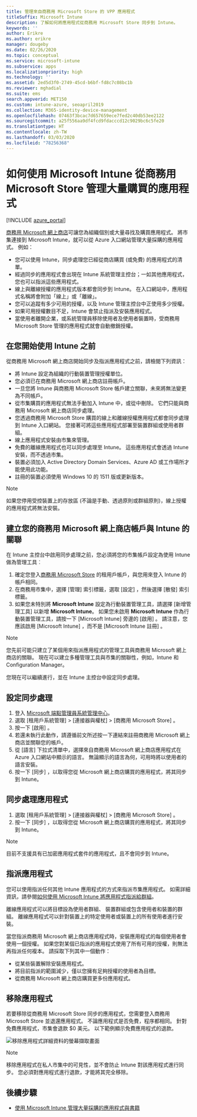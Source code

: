 ```yaml
---
title: 管理來自商務用 Microsoft Store 的 VPP 應用程式
titleSuffix: Microsoft Intune
description: 了解如何將應用程式從商務用 Microsoft Store 同步到 Intune。
keywords: ''
author: Erikre
ms.author: erikre
manager: dougeby
ms.date: 02/26/2020
ms.topic: conceptual
ms.service: microsoft-intune
ms.subservice: apps
ms.localizationpriority: high
ms.technology: ''
ms.assetid: 2ed5d3f0-2749-45cd-b6bf-fd8c7c08bc1b
ms.reviewer: mghadial
ms.suite: ems
search.appverid: MET150
ms.custom: intune-azure, seoapril2019
ms.collection: M365-identity-device-management
ms.openlocfilehash: 07463f3bcac7d657659ece7fed2c40db53ee2122
ms.sourcegitcommit: a25f556aa9df4fcd9fdacccd12c9029bc6c5fe20
ms.translationtype: HT
ms.contentlocale: zh-TW
ms.lasthandoff: 03/03/2020
ms.locfileid: "78256368"
---
```

# <a name="how-to-manage-volume-purchased-apps-from-the-microsoft-store-for-business-with-microsoft-intune"></a>如何使用 Microsoft Intune 從商務用 Microsoft Store 管理大量購買的應用程式

[!INCLUDE [azure_portal](../includes/azure_portal.md)]

[商務用 Microsoft 網上商店](https://www.microsoft.com/business-store)可讓您為組織個別或大量尋找及購買應用程式。 將市集連接到 Microsoft Intune，就可以從 Azure 入口網站管理大量採購的應用程式。 例如：
* 您可以使用 Intune，同步處理您已經從商店購買 (或免費) 的應用程式的清單。
* 經過同步的應用程式會出現在 Intune 系統管理主控台；一如其他應用程式，您也可以指派這些應用程式。
* 線上與離線授權的應用程式版本都會同步到 Intune。 在入口網站中，應用程式名稱將會附加「線上」或「離線」。
* 您可以追蹤有多少可用的授權，以及 Intune 管理主控台中正使用多少授權。
* 如果可用授權數目不足，Intune 會禁止指派及安裝應用程式。
* 當使用者離開企業，或系統管理員移除使用者及使用者裝置時，受商務用 Microsoft Store 管理的應用程式就會自動撤銷授權。

## <a name="before-you-start"></a>在您開始使用 Intune 之前

從商務用 Microsoft 網上商店開始同步及指派應用程式之前，請檢閱下列資訊：

- 將 Intune 設定為組織的行動裝置管理授權單位。
- 您必須已在商務用 Microsoft 網上商店註冊帳戶。
- 一旦您將 Intune 與商務用 Microsoft Store 帳戶建立關聯，未來將無法變更為不同帳戶。
- 從市集購買的應用程式無法手動加入 Intune 中，或從中刪除。 它們只能與商務用 Microsoft 網上商店同步處理。
- 您透過商務用 Microsoft Store 購買的線上和離線授權應用程式都會同步處理到 Intune 入口網站。 您接著可將這些應用程式部署至裝置群組或使用者群組。 
- 線上應用程式安裝由市集來管理。
- 免費的離線應用程式也可以同步處理至 Intune。 這些應用程式會透過 Intune 安裝，而不透過市集。
- 裝置必須加入 Active Directory Domain Services、Azure AD 或工作場所才能使用此功能。
- 註冊的裝置必須使用 Windows 10 的 1511 版或更新版本。

> [!NOTE]
如果您停用受控裝置上的存放區 (不論是手動、透過原則或群組原則)，線上授權的應用程式將無法安裝。

## <a name="associate-your-microsoft-store-for-business-account-with-intune"></a>建立您的商務用 Microsoft 網上商店帳戶與 Intune 的關聯
在 Intune 主控台中啟用同步處理之前，您必須將您的市集帳戶設定為使用 Intune 做為管理工具︰
1. 確定您登入[商務用 Microsoft Store](https://www.microsoft.com/business-store) 的租用戶帳戶，與您用來登入 Intune 的帳戶相同。
2. 在商務用市集中，選擇 [管理]  索引標籤，選取 [設定]  ，然後選擇 [散發]  索引標籤。
3. 如果您未特別將 **Microsoft Intune** 設定為行動裝置管理工具，請選擇 [新增管理工具]  以新增 **Microsoft Intune**。 如果您未啟用 **Microsoft Intune** 作為行動裝置管理工具，請按一下 [Microsoft Intune]  旁邊的 [啟用]  。 請注意，您應該啟用 [Microsoft Intune]  ，而不是 [Microsoft Intune 註冊]  。

> [!NOTE]
> 您先前可能只建立了某個用來指派應用程式的管理工具與商務用 Microsoft 網上商店的關聯。 現在可以建立多種管理工具與市集的關聯性，例如，Intune 和 Configuration Manager。 

您現在可以繼續進行，並在 Intune 主控台中設定同步處理。

## <a name="configure-synchronization"></a>設定同步處理

1. 登入 [Microsoft 端點管理員系統管理中心](https://go.microsoft.com/fwlink/?linkid=2109431)。
2. 選取 [租用戶系統管理]   > [連接器與權杖]   > [商務用 Microsoft Store]  。
3. 按一下 [啟用]  。
4. 若還未執行此動作，請遵循前文所述按一下連結來註冊商務用 Microsoft 網上商店並關聯您的帳戶。
5. 從 [語言]  下拉式清單中，選擇來自商務用 Microsoft 網上商店應用程式在 Azure 入口網站中顯示的語言。 無論顯示的語言為何，可用時將以使用者的語言安裝。
6. 按一下 [同步]  ，以取得您從 Microsoft 網上商店購買的應用程式，將其同步到 Intune。

## <a name="synchronize-apps"></a>同步處理應用程式

1. 選取 [租用戶系統管理]   > [連接器與權杖]   > [商務用 Microsoft Store]  。
2. 按一下 [同步]  ，以取得您從 Microsoft 網上商店購買的應用程式，將其同步到 Intune。

> [!NOTE]
> 目前不支援具有已加密應用程式套件的應用程式，且不會同步到 Intune。

## <a name="assign-apps"></a>指派應用程式

您可以使用指派任何其他 Intune 應用程式的方式來指派市集應用程式。 如需詳細資訊，請參閱[如何使用 Microsoft Intune 將應用程式指派給群組](apps-deploy.md)。 

離線應用程式可以將目標設為使用者群組、 裝置群組或包含使用者和裝置的群組。
離線應用程式可以針對裝置上的特定使用者或裝置上的所有使用者進行安裝。 


當您指派商務用 Microsoft 網上商店應用程式時，安裝應用程式的每個使用者會使用一個授權。 如果您對某個已指派的應用程式使用了所有可用的授權，則無法再指派任何複本。 請採取下列其中一個動作：
* 從某些裝置解除安裝應用程式。
* 將目前指派的範圍減少，僅以您擁有足夠授權的使用者為目標。
* 從商務用 Microsoft 網上商店購買更多份應用程式。

## <a name="remove-apps"></a>移除應用程式

若要移除從商務用 Microsoft Store 同步的應用程式，您需要登入商務用 Microsoft Store 並退還應用程式。 不論應用程式是否免費，程序都相同。 針對免費應用程式，市集會退款 $0 美元。 以下範例顯示免費應用程式的退款。 

![移除應用程式詳細資料的螢幕擷取畫面](./media/windows-store-for-business/microsoft-store-for-business-01.png)

> [!NOTE]
> 移除應用程式在私人市集中的可見性，並不會防止 Intune 對該應用程式進行同步。 您必須對應用程式進行退款，才能將其完全移除。

## <a name="next-steps"></a>後續步驟

- [使用 Microsoft Intune 管理大量採購的應用程式與書籍](../vpp-apps.md)
